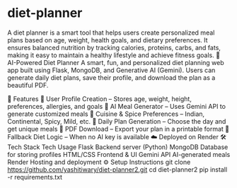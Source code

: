 # diet-planner
A diet planner is a smart tool that helps users create personalized meal plans based on age, weight, health goals, and dietary preferences. It ensures balanced nutrition by tracking calories, proteins, carbs, and fats, making it easy to maintain a healthy lifestyle and achieve fitness goals.
🥗 AI-Powered Diet Planner
A smart, fun, and personalized diet planning web app built using Flask, MongoDB, and Generative AI (Gemini). Users can generate daily diet plans, save their profile, and download the plan as a beautiful PDF.

🚀 Features
🍎 User Profile Creation – Stores age, weight, height, preferences, allergies, and goals
🧠 AI Meal Generator – Uses Gemini API to generate customized meals
🥘 Cuisine & Spice Preferences – Indian, Continental, Spicy, Mild, etc.
📅 Daily Plan Generation – Choose the day and get unique meals
📄 PDF Download – Export your plan in a printable format
🧠 Fallback Diet Logic – When no AI key is available
☁️ Deployed on Render
🛠️ Tech Stack
Tech	Usage
Flask	Backend server (Python)
MongoDB	Database for storing profiles
HTML/CSS	Frontend & UI
Gemini API	AI-generated meals
Render	Hosting and deployment
⚙️ Setup Instructions
git clone https://github.com/yashitiwary/diet-planner2.git
cd diet-planner2
pip install -r requirements.txt
